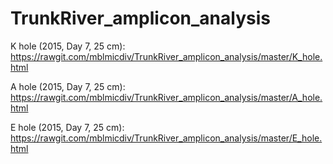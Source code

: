 # TrunkRiver_amplicon_analysis

K hole (2015, Day 7, 25 cm):
https://rawgit.com/mblmicdiv/TrunkRiver_amplicon_analysis/master/K_hole.html

A hole (2015, Day 7, 25 cm):
https://rawgit.com/mblmicdiv/TrunkRiver_amplicon_analysis/master/A_hole.html

E hole (2015, Day 7, 25 cm):
https://rawgit.com/mblmicdiv/TrunkRiver_amplicon_analysis/master/E_hole.html
